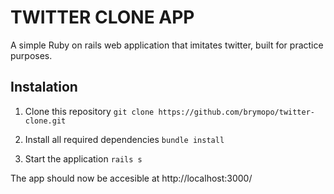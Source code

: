 # TWITTER CLONE APP

A simple Ruby on rails web application that imitates twitter, built for practice purposes.

## Instalation

1. Clone this repository `git clone https://github.com/brymopo/twitter-clone.git`

2. Install all required dependencies `bundle install`

3. Start the application `rails s`

The app should now be accesible at http://localhost:3000/

